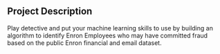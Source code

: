 ## Project Description

Play detective and put your machine learning skills to use by building an algorithm to identify Enron Employees who may have committed fraud based on the public Enron financial and email dataset.
